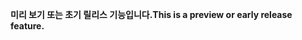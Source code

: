 <span data-ttu-id="522a4-101">**미리 보기 또는 초기 릴리스 기능입니다.**</span><span class="sxs-lookup"><span data-stu-id="522a4-101">**This is a preview or early release feature.**</span></span>